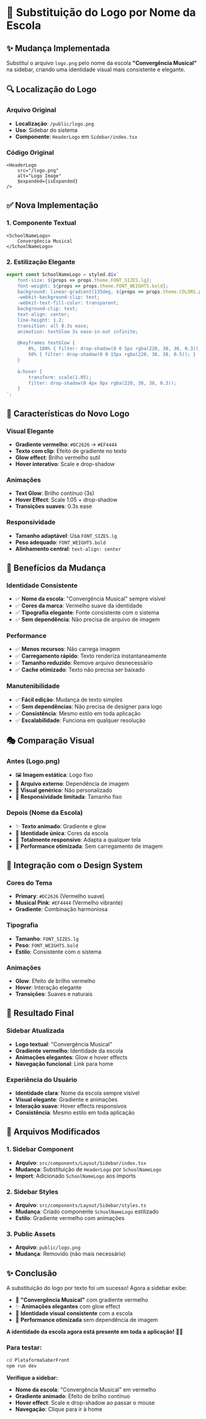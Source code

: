 # 🎵 Substituição do Logo por Nome da Escola

## ✨ Mudança Implementada

Substituí o arquivo `logo.png` pelo nome da escola **"Convergência Musical"** na sidebar, criando uma identidade visual mais consistente e elegante.

## 🔍 **Localização do Logo**

### **Arquivo Original**
- **Localização**: `/public/logo.png`
- **Uso**: Sidebar do sistema
- **Componente**: `HeaderLogo` em `Sidebar/index.tsx`

### **Código Original**
```tsx
<HeaderLogo
    src="/logo.png"
    alt="Logo Image"
    $expanded={isExpanded}
/>
```

## ✅ **Nova Implementação**

### **1. Componente Textual**
```tsx
<SchoolNameLogo>
    Convergência Musical
</SchoolNameLogo>
```

### **2. Estilização Elegante**
```typescript
export const SchoolNameLogo = styled.div`
    font-size: ${props => props.theme.FONT_SIZES.lg};
    font-weight: ${props => props.theme.FONT_WEIGHTS.bold};
    background: linear-gradient(135deg, ${props => props.theme.COLORS.primary}, ${props => props.theme.COLORS.musicalPink});
    -webkit-background-clip: text;
    -webkit-text-fill-color: transparent;
    background-clip: text;
    text-align: center;
    line-height: 1.2;
    transition: all 0.3s ease;
    animation: textGlow 3s ease-in-out infinite;
    
    @keyframes textGlow {
        0%, 100% { filter: drop-shadow(0 0 5px rgba(220, 38, 38, 0.3)); }
        50% { filter: drop-shadow(0 0 15px rgba(220, 38, 38, 0.5)); }
    }
    
    &:hover {
        transform: scale(1.05);
        filter: drop-shadow(0 4px 8px rgba(220, 38, 38, 0.3));
    }
`;
```

## 🎨 **Características do Novo Logo**

### **Visual Elegante**
- **Gradiente vermelho**: `#DC2626` → `#EF4444`
- **Texto com clip**: Efeito de gradiente no texto
- **Glow effect**: Brilho vermelho sutil
- **Hover interativo**: Scale e drop-shadow

### **Animações**
- **Text Glow**: Brilho contínuo (3s)
- **Hover Effect**: Scale 1.05 + drop-shadow
- **Transições suaves**: 0.3s ease

### **Responsividade**
- **Tamanho adaptável**: Usa `FONT_SIZES.lg`
- **Peso adequado**: `FONT_WEIGHTS.bold`
- **Alinhamento central**: `text-align: center`

## 🎯 **Benefícios da Mudança**

### **Identidade Consistente**
- ✅ **Nome da escola**: "Convergência Musical" sempre visível
- ✅ **Cores da marca**: Vermelho suave da identidade
- ✅ **Tipografia elegante**: Fonte consistente com o sistema
- ✅ **Sem dependência**: Não precisa de arquivo de imagem

### **Performance**
- ✅ **Menos recursos**: Não carrega imagem
- ✅ **Carregamento rápido**: Texto renderiza instantaneamente
- ✅ **Tamanho reduzido**: Remove arquivo desnecessário
- ✅ **Cache otimizado**: Texto não precisa ser baixado

### **Manutenibilidade**
- ✅ **Fácil edição**: Mudança de texto simples
- ✅ **Sem dependências**: Não precisa de designer para logo
- ✅ **Consistência**: Mesmo estilo em toda aplicação
- ✅ **Escalabilidade**: Funciona em qualquer resolução

## 🎭 **Comparação Visual**

### **Antes (Logo.png)**
- 🖼️ **Imagem estática**: Logo fixo
- 📁 **Arquivo externo**: Dependência de imagem
- 🎨 **Visual genérico**: Não personalizado
- 📱 **Responsividade limitada**: Tamanho fixo

### **Depois (Nome da Escola)**
- ✨ **Texto animado**: Gradiente e glow
- 🎨 **Identidade única**: Cores da escola
- 📱 **Totalmente responsivo**: Adapta a qualquer tela
- 🚀 **Performance otimizada**: Sem carregamento de imagem

## 🎨 **Integração com o Design System**

### **Cores do Tema**
- **Primary**: `#DC2626` (Vermelho suave)
- **Musical Pink**: `#EF4444` (Vermelho vibrante)
- **Gradiente**: Combinação harmoniosa

### **Tipografia**
- **Tamanho**: `FONT_SIZES.lg`
- **Peso**: `FONT_WEIGHTS.bold`
- **Estilo**: Consistente com o sistema

### **Animações**
- **Glow**: Efeito de brilho vermelho
- **Hover**: Interação elegante
- **Transições**: Suaves e naturais

## 🚀 **Resultado Final**

### **Sidebar Atualizada**
- **Logo textual**: "Convergência Musical"
- **Gradiente vermelho**: Identidade da escola
- **Animações elegantes**: Glow e hover effects
- **Navegação funcional**: Link para home

### **Experiência do Usuário**
- **Identidade clara**: Nome da escola sempre visível
- **Visual elegante**: Gradiente e animações
- **Interação suave**: Hover effects responsivos
- **Consistência**: Mesmo estilo em toda aplicação

## 🔧 **Arquivos Modificados**

### **1. Sidebar Component**
- **Arquivo**: `src/components/Layout/Sidebar/index.tsx`
- **Mudança**: Substituição de `HeaderLogo` por `SchoolNameLogo`
- **Import**: Adicionado `SchoolNameLogo` aos imports

### **2. Sidebar Styles**
- **Arquivo**: `src/components/Layout/Sidebar/styles.ts`
- **Mudança**: Criado componente `SchoolNameLogo` estilizado
- **Estilo**: Gradiente vermelho com animações

### **3. Public Assets**
- **Arquivo**: `public/logo.png`
- **Mudança**: Removido (não mais necessário)

## ✨ **Conclusão**

A substituição do logo por texto foi um sucesso! Agora a sidebar exibe:

- 🎵 **"Convergência Musical"** com gradiente vermelho
- ✨ **Animações elegantes** com glow effect
- 🎨 **Identidade visual consistente** com a escola
- 🚀 **Performance otimizada** sem dependência de imagem

**A identidade da escola agora está presente em toda a aplicação!** 🎵✨

### **Para testar:**
```bash
cd PlataformaSaberFront
npm run dev
```

**Verifique a sidebar:**
- **Nome da escola**: "Convergência Musical" em vermelho
- **Gradiente animado**: Efeito de brilho contínuo
- **Hover effect**: Scale e drop-shadow ao passar o mouse
- **Navegação**: Clique para ir à home

